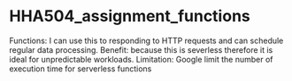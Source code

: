 # HHA504_assignment_functions
Functions: I can use this to responding to HTTP requests and can schedule regular data processing. 
Benefit: because this is severless therefore it is ideal for unpredictable workloads.
Limitation: Google limit the number of execution time for serverless functions

